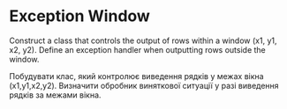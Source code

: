 # Exception Window
Construct a class that controls the output of rows within a window (x1, y1, x2, y2). Define an exception handler when outputting rows outside the window. 

Побудувати клас, який контролює виведення рядків у межах вікна (x1,y1,x2,y2). Визначити обробник виняткової ситуації у разі виведення рядків за межами вікна.
